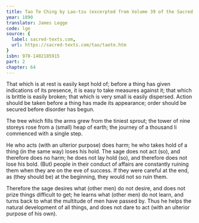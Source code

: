 ```yaml
---
title: Tao Te Ching by Lao-tzu (excerpted from Volume 39 of the Sacred Books of the East.)
year: 1890
translator: James Legge
code: lge
source: {
  label: sacred-texts.com,
  url: https://sacred-texts.com/tao/taote.htm
}
isbn: 978-1402185915
part: 2
chapter: 64
---
```

That which is at rest is easily kept hold of; before a thing has given indications of its presence, it is easy to take measures against it; that which is brittle is easily broken; that which is very small is easily dispersed. Action should be taken before a thing has made its appearance; order should be secured before disorder has begun.

The tree which fills the arms grew from the tiniest sprout; the tower of nine storeys rose from a (small) heap of earth; the journey of a thousand li commenced with a single step. 

He who acts (with an ulterior purpose) does harm; he who takes hold of a thing (in the same way) loses his hold. The sage does not act (so), and therefore does no harm; he does not lay hold (so), and therefore does not lose his bold. (But) people in their conduct of affairs are constantly ruining them when they are on the eve of success.
If they were careful at the end, as (they should be) at the beginning, they would not so ruin them. 

Therefore the sage desires what (other men) do not desire, and does not prize things difficult to get; he learns what (other men)
do not learn, and turns back to what the multitude of men have passed by. Thus he helps the natural development of all things, and does not dare to act (with an ulterior purpose of his own).